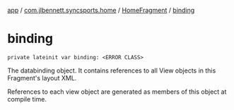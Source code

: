 [app](../../index.md) / [com.jlbennett.syncsports.home](../index.md) / [HomeFragment](index.md) / [binding](./binding.md)

# binding

`private lateinit var binding: <ERROR CLASS>`

The databinding object. It contains references to all View objects in this Fragment's layout XML.

References to each view object are generated as members of this object at compile time.

